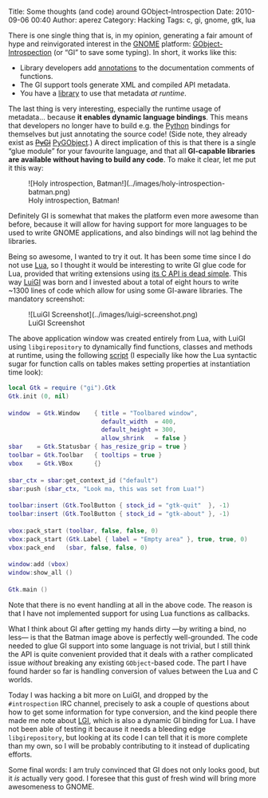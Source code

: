 Title: Some thoughts (and code) around GObject-Introspection
Date: 2010-09-06 00:40
Author: aperez
Category: Hacking
Tags: c, gi, gnome, gtk, lua

There is one single thing that is, in my opinion, generating a fair
amount of hype and reinvigorated interest in the [GNOME][] platform:
[GObject-Introspection][] (or “GI” to save some typing). In short, it
works like this:

-   Library developers add [annotations][] to the documentation comments
    of functions.
-   The GI support tools generate XML and compiled API metadata.
-   You have a [library][] to use that metadata *at runtime*.

The last thing is very interesting, especially the runtime usage of
metadata... because **it enables dynamic language bindings**. This means
that developers no longer have to build e.g. the [Python][] bindings for
themselves but just annotating the source code! (Side note, they already
exist as ~~[PyGI][]~~ [PyGObject][].) A direct implication of this is
that there is a single “glue module” for your favourite language, and
that all **GI-capable libraries are available without having to build
any code**. To make it clear, let me put it this way:

<figure class="image">
  ![Holy introspection, Batman!](../images/holy-introspection-batman.png)
  <figcaption>Holy introspection, Batman!</figcaption>
</figure>

Definitely GI is somewhat that makes the platform even more awesome than
before, because it will allow for having support for more languages to
be used to write GNOME applications, and also bindings will not lag
behind the libraries.

Being so awesome, I wanted to try it out. It has been some time since I
do not use [Lua][], so I thought it would be interesting to write GI
glue code for Lua, provided that writing extensions using [its C API is
dead simple][]. This way [LuiGI][] was born and I invested about a total
of eight hours to write \~1300 lines of code which allow for using some
GI-aware libraries. The mandatory screenshot:

<figure class="image">
  ![LuiGI Screenshot](../images/luigi-screenshot.png)
  <figcaption>LuiGI Screenshot</figcaption>
</figure>

The above application window was created entirely from Lua, with LuiGI
using `libgirepository` to dynamically find functions, classes and
methods at runtime, using the following [script][] (I especially like
how the Lua syntactic sugar for function calls on tables makes setting
properties at instantiation time look):

```lua
local Gtk = require ("gi").Gtk
Gtk.init (0, nil)

window  = Gtk.Window    { title = "Toolbared window",
                          default_width  = 400,
                          default_height = 300,
                          allow_shrink   = false }
sbar    = Gtk.Statusbar { has_resize_grip = true }
toolbar = Gtk.Toolbar   { tooltips = true }
vbox    = Gtk.VBox      {}

sbar_ctx = sbar:get_context_id ("default")
sbar:push (sbar_ctx, "Look ma, this was set from Lua!")

toolbar:insert (Gtk.ToolButton { stock_id = "gtk-quit"  }, -1)
toolbar:insert (Gtk.ToolButton { stock_id = "gtk-about" }, -1)

vbox:pack_start (toolbar, false, false, 0)
vbox:pack_start (Gtk.Label { label = "Empty area" }, true, true, 0)
vbox:pack_end   (sbar, false, false, 0)

window:add (vbox)
window:show_all ()

Gtk.main ()
```

Note that there is no event handling at all in the above code. The
reason is that I have not implemented support for using Lua
functions as callbacks.

What I think about GI after getting my hands dirty —by writing a bind,
no less— is that the Batman image above is perfectly well-grounded. The
code needed to glue GI support into some language is not trivial, but I
still think the API is quite convenient provided that it deals with a
rather complicated issue *without* breaking any existing `GObject`-based
code. The part I have found harder so far is handling conversion of
values between the Lua and C worlds.

Today I was hacking a bit more on LuiGI, and dropped by the
`#introspection` IRC channel, precisely to ask a couple of questions
about how to get some information for type conversion, and the kind
people there made me note about [LGI][], which is also a dynamic GI
binding for Lua. I have not been able of testing it because it needs a
bleeding edge `libgirepository`, but looking at its code I can tell that
it is more complete than my own, so I will be probably contributing to
it instead of duplicating efforts.

Some final words: I am truly convinced that GI does not only looks good,
but it *is* actually very good. I foresee that this gust of fresh wind
will bring more awesomeness to GNOME.

  [GNOME]: http://www.gnome.org
  [GObject-Introspection]: http://live.gnome.org/GObjectIntrospection
  [annotations]: http://live.gnome.org/GObjectIntrospection/Annotations
  [library]: http://library.gnome.org/devel/gi/unstable/
  [Python]: http://www.python.org
  [PyGI]: http://live.gnome.org/PyGI
  [PyGObject]: http://live.gnome.org/PyGObject
  [Lua]: http://www.lua.org
  [its C API is dead simple]: http://lua-users.org/wiki/BindingCodeToLua
  [LuiGI]: http://gitorious.org/luigi
  [script]: http://gitorious.org/luigi/luigi/blobs/master/tests/test06.lua
  [LGI]: http://gitorious.org/lgi
